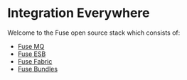 Integration Everywhere
======================

Welcome to the Fuse open source stack which consists of:

* [Fuse MQ](http://fusesource.com/products/fuse-mq-enterprise/)
* [Fuse ESB](http://fusesource.com/products/fuse-esb-enterprise/)
* [Fuse Fabric](http://fuse.fusesource.org/fabric/)
* [Fuse Bundles](http://fuse.fusesource.org/bundles/)



